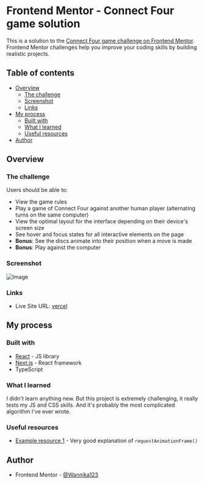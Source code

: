 # Frontend Mentor - Connect Four game solution

This is a solution to the [Connect Four game challenge on Frontend Mentor](https://www.frontendmentor.io/challenges/connect-four-game-6G8QVH923s). Frontend Mentor challenges help you improve your coding skills by building realistic projects. 

## Table of contents

- [Overview](#overview)
  - [The challenge](#the-challenge)
  - [Screenshot](#screenshot)
  - [Links](#links)
- [My process](#my-process)
  - [Built with](#built-with)
  - [What I learned](#what-i-learned)
  - [Useful resources](#useful-resources)
- [Author](#author)

## Overview

### The challenge

Users should be able to:

- View the game rules
- Play a game of Connect Four against another human player (alternating turns on the same computer)
- View the optimal layout for the interface depending on their device's screen size
- See hover and focus states for all interactive elements on the page
- **Bonus**: See the discs animate into their position when a move is made
- **Bonus**: Play against the computer

### Screenshot

![Image](https://github.com/user-attachments/assets/b3846e9f-2997-4cfa-94b9-9ce65034be6a)

### Links

- Live Site URL: [vercel](https://fem-connect-4-game.vercel.app/)

## My process

### Built with

- [React](https://reactjs.org/) - JS library
- [Next.js](https://nextjs.org/) - React framework
- TypeScript

### What I learned

I didn't learn anything new. But this project is extremely challenging, it really tests my JS and CSS skills. And it's probably the most complicated algorithm I've ever wrote. 

### Useful resources

- [Example resource 1](https://www.youtube.com/watch?v=zBRqnSiq_VM) - Very good explanation of `requestAnimationFrame()`

## Author

- Frontend Mentor - [@Wannika123](https://www.frontendmentor.io/profile/Wannika123)
